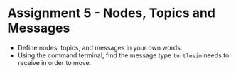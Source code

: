 # Assignment 5 - Nodes, Topics and Messages

 * Define nodes, topics, and messages in your own words.
 * Using the command terminal, find the message type `turtlesim` needs to receive in order to move.
